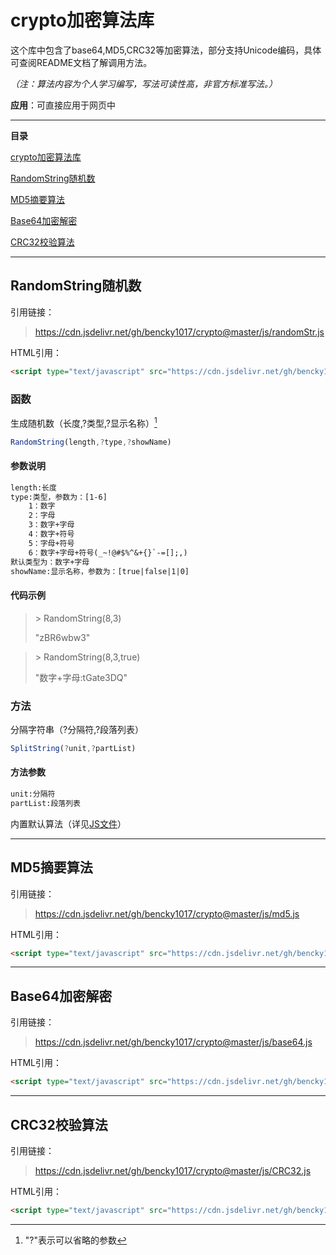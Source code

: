 crypto加密算法库
==

这个库中包含了base64,MD5,CRC32等加密算法，部分支持Unicode编码，具体可查阅README文档了解调用方法。

*（注：算法内容为个人学习编写，写法可读性高，非官方标准写法。）*

**应用**：可直接应用于网页中

---

**目录**

[crypto加密算法库](#crypto加密算法库) 

[RandomString随机数](#randomstring随机数) 

[MD5摘要算法](#md5摘要算法)

[Base64加密解密](#base64加密解密)

[CRC32校验算法](#crc32校验算法)

---

## RandomString随机数

引用链接：

> https://cdn.jsdelivr.net/gh/bencky1017/crypto@master/js/randomStr.js

HTML引用：

```html
<script type="text/javascript" src="https://cdn.jsdelivr.net/gh/bencky1017/crypto@master/js/randomStr.js"></script>
```

### 函数

生成随机数（长度,?类型,?显示名称）[^符号解释]

```javascript
RandomString(length,?type,?showName)
```

#### 参数说明

```txt
length:长度
type:类型，参数为：[1-6]
	1：数字
	2：字母
	3：数字+字母
	4：数字+符号
	5：字母+符号
	6：数字+字母+符号(_~!@#$%^&+{}`-=[];,)
默认类型为：数字+字母
showName:显示名称，参数为：[true|false|1|0]
```

#### 代码示例

> \> RandomString(8,3)
>
> "zBR6wbw3"

> \> RandomString(8,3,true)
>
> "数字+字母:tGate3DQ"

### 方法

分隔字符串（?分隔符,?段落列表）

```javascript
SplitString(?unit,?partList)
```

#### 方法参数

```txt
unit:分隔符
partList:段落列表

```

内置默认算法（详见[JS文件](https://cdn.jsdelivr.net/gh/bencky1017/crypto@master/js/randomStr.js)）




---

## MD5摘要算法

引用链接：

> https://cdn.jsdelivr.net/gh/bencky1017/crypto@master/js/md5.js

HTML引用：

```html
<script type="text/javascript" src="https://cdn.jsdelivr.net/gh/bencky1017/crypto@master/js/md5.js"></script>
```



---

## Base64加密解密

引用链接：

> https://cdn.jsdelivr.net/gh/bencky1017/crypto@master/js/base64.js

HTML引用：

```html
<script type="text/javascript" src="https://cdn.jsdelivr.net/gh/bencky1017/crypto@master/js/base64.js"></script>
```



---

## CRC32校验算法

引用链接：

> https://cdn.jsdelivr.net/gh/bencky1017/crypto@master/js/CRC32.js

HTML引用：

```html
<script type="text/javascript" src="https://cdn.jsdelivr.net/gh/bencky1017/crypto@master/js/CRC32.js"></script>
```



[^符号解释]: "?"表示可以省略的参数
